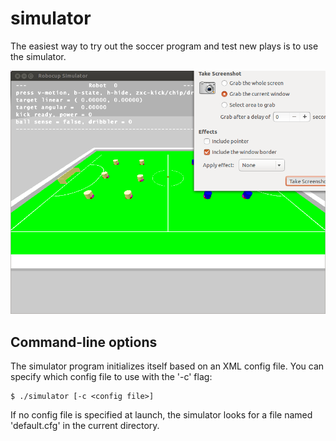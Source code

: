 
# simulator

The easiest way to try out the soccer program and test new plays is to use the simulator.

![Screenshot of the simulator](../doc/screenshots/simulator.png "Simulator")


## Command-line options

The simulator program initializes itself based on an XML config file.  You can specify which config file to use with the '-c' flag:

```
$ ./simulator [-c <config file>]
```

If no config file is specified at launch, the simulator looks for a file named 'default.cfg' in the current directory.
